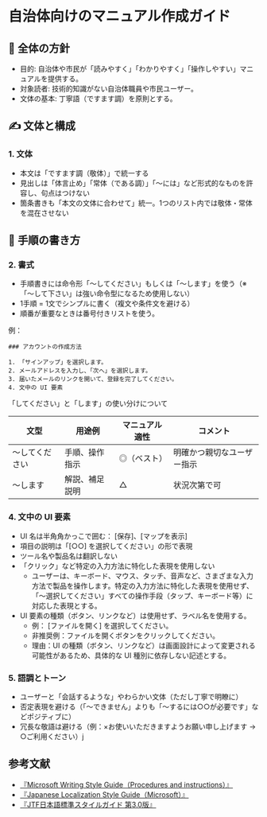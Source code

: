 # 自治体向けのマニュアル作成ガイド

## 📘 全体の方針
- 目的: 自治体や市民が「読みやすく」「わかりやすく」「操作しやすい」マニュアルを提供する。
- 対象読者: 技術的知識がない自治体職員や市民ユーザー。
- 文体の基本: 丁寧語（ですます調）を原則とする。

## ✍️ 文体と構成

### 1. 文体
- 本文は「ですます調（敬体）」で統一する
- 見出しは「体言止め」「常体（である調）」「〜には」など形式的なものを許容し、句点はつけない​
- 箇条書きも「本文の文体に合わせて」統一。1つのリスト内では敬体・常体を混在させない​

## 🧭 手順の書き方
### 2. 書式

- 手順書きには命令形「〜してください」もしくは「〜します」を使う​（※「〜して下さい」は強い命令型になるため使用しない）
- 1手順 = 1文でシンプルに書く（複文や条件文を避ける）
- 順番が重要なときは番号付きリストを使う。

例：

```
### アカウントの作成方法

1. 「サインアップ」を選択します。
2. メールアドレスを入力し、「次へ」を選択します。
3. 届いたメールのリンクを開いて、登録を完了してください。
4. 文中の UI 要素
```

「してください」と「します」の使い分けについて

| 文型 | 用途例 | マニュアル適性 | コメント |
| - | - | - | - |
| 〜してください | 手順、操作指示 | ◎（ベスト） | 明確かつ親切なユーザー指示 |
| 〜します | 解説、補足説明 | △ | 状況次第で可 |

### 4. 文中の UI 要素
- UI 名は半角角かっこで囲む： [保存]、[マップを表示]
- 項目の説明は「[○○] を選択してください」の形で表現
- ツール名や製品名は翻訳しない
- 「クリック」など特定の入力方法に特化した表現を使用しない
  - ユーザーは、キーボード、マウス、タッチ、音声など、さまざまな入力方法で製品を操作します。特定の入力方法に特化した表現を使用せず、「〜選択してください」すべての操作手段（タップ、キーボード等）に対応した表現とする。
- UI 要素の種類（ボタン、リンクなど）は使用せず、ラベル名を使用する。
  - 例： [ファイルを開く] を選択してください。
  - 非推奨例：ファイルを開くボタンをクリックしてください。
  - 理由：UI の種類（ボタン、リンクなど）は画面設計によって変更される可能性があるため、具体的な UI 種別に依存しない記述とする。

### 5. 語調とトーン
- ユーザーと「会話するような」やわらかい文体（ただし丁寧で明瞭に）
- 否定表現を避ける（「〜できません」よりも「〜するには○○が必要です」などポジティブに）
- 冗長な敬語は避ける（例：×お使いいただきますようお願い申し上げます → ○ご利用ください）​j

## 参考文献
- [『Microsoft Writing Style Guide（Procedures and instructions）』](https://learn.microsoft.com/en-us/style-guide/procedures-instructions/)
- [『Japanese Localization Style Guide（Microsoft）』](https://download.microsoft.com/download/a/8/2/a822a118-18d4-4429-b857-1b65ab388315/jpn-jpn-StyleGuide.pdf)
- [『JTF日本語標準スタイルガイド 第3.0版』](https://www.jtf.jp/pdf/jtf_style_guide.pdf)


